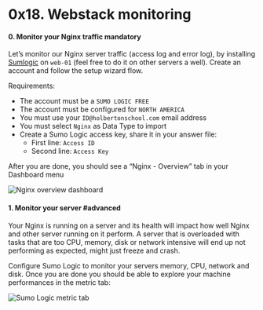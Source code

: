 <h1 class="gap">0x18. Webstack monitoring</h1>


<h4 class="task">
    0. Monitor your Nginx traffic
      <span class="alert alert-warning mandatory-optional">
        mandatory
      </span>
</h4><p>Let’s monitor our Nginx server traffic (access log and error log), by installing <a href="/rltoken/iZXLFtq7EfU2-iObKg2xEg" target="_blank" title="Sumlogic">Sumlogic</a> on <code>web-01</code> (feel free to do it on other servers a well). Create an account and follow the setup wizard flow.</p><p>Requirements:</p><ul>
<li>The account must be a <code>SUMO LOGIC FREE</code></li>
<li>The account must be configured for <code>NORTH AMERICA</code></li>
<li>You must use your <code>ID@holbertonschool.com</code> email address</li>
<li>You must select <code>Nginx</code> as Data Type to import</li>
<li>Create a Sumo Logic access key, share it in your answer file:

<ul>
<li>First line: <code>Access ID</code></li>
<li>Second line: <code>Access Key</code></li>
</ul></li>
</ul><p>After you are done, you should see a “Nginx - Overview” tab in your Dashboard menu</p><p><img alt="Nginx overview dashboard" src="http://i.imgur.com/a6d20PJ.jpg"/></p>


<h4 class="task">
    1. Monitor your server
      <span class="alert alert-info mandatory-optional">
        #advanced
      </span>
</h4><p>Your Nginx is running on a server and its health will impact how well Nginx and other server running on it perform. A server that is overloaded with tasks that are too CPU, memory, disk or network intensive will end up not performing as expected, might just freeze and crash.</p><p>Configure Sumo Logic to monitor your servers memory, CPU, network and disk. Once you are done you should be able to explore your machine performances in the metric tab:</p><p><img alt="Sumo Logic metric tab" src="https://i.imgur.com/OKYDhCv.png"/></p>

